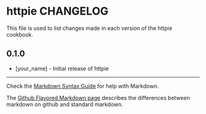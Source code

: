 httpie CHANGELOG
================

This file is used to list changes made in each version of the httpie cookbook.

0.1.0
-----
- [your_name] - Initial release of httpie

- - -
Check the [Markdown Syntax Guide](http://daringfireball.net/projects/markdown/syntax) for help with Markdown.

The [Github Flavored Markdown page](http://github.github.com/github-flavored-markdown/) describes the differences between markdown on github and standard markdown.

